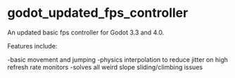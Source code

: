 # godot_updated_fps_controller
An updated basic fps controller for Godot 3.3 and 4.0.

Features include:

-basic movement and jumping
-physics interpolation to reduce jitter on high refresh rate monitors
-solves all weird slope sliding/climbing issues 
